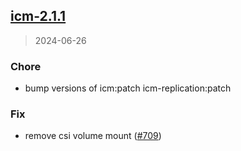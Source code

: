 
<a name="icm-2.1.1"></a>
## [icm-2.1.1](https://github.com/intershop/helm-charts/compare/icm-2.1.0...icm-2.1.1)

> 2024-06-26

### Chore

* bump versions of icm:patch icm-replication:patch

### Fix

* remove csi volume mount ([#709](https://github.com/intershop/helm-charts/issues/709))


